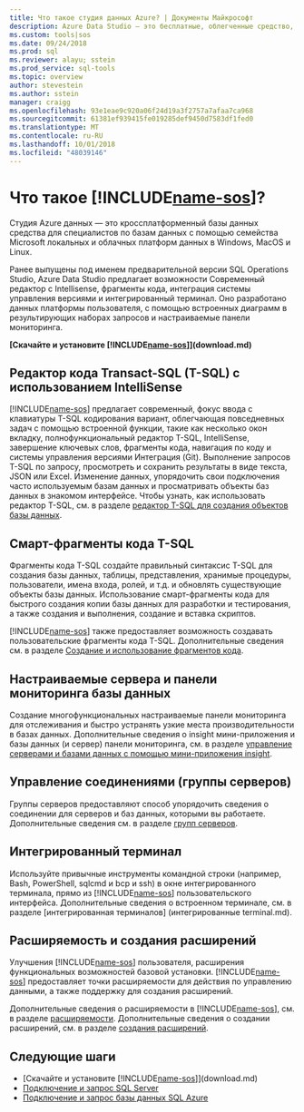 ```yaml
---
title: Что такое студия данных Azure? | Документы Майкрософт
description: Azure Data Studio — это бесплатные, облегченные средство, под управлением Windows, macOS и Linux, для управления SQL Server, базы данных SQL Azure и хранилище данных SQL Azure; везде, где они выполняются.
ms.custom: tools|sos
ms.date: 09/24/2018
ms.prod: sql
ms.reviewer: alayu; sstein
ms.prod_service: sql-tools
ms.topic: overview
author: stevestein
ms.author: sstein
manager: craigg
ms.openlocfilehash: 93e1eae9c920a06f24d19a3f2757a7afaa7ca968
ms.sourcegitcommit: 61381ef939415fe019285def9450d7583df1fed0
ms.translationtype: MT
ms.contentlocale: ru-RU
ms.lasthandoff: 10/01/2018
ms.locfileid: "48039146"
---
```

# <a name="what-is-includename-sosincludesname-sosmd"></a>Что такое [!INCLUDE[name-sos](../includes/name-sos.md)]?

Студия Azure данных — это кроссплатформенный базы данных средства для специалистов по базам данных с помощью семейства Microsoft локальных и облачных платформ данных в Windows, MacOS и Linux.

Ранее выпущены под именем предварительной версии SQL Operations Studio, Azure Data Studio предлагает возможности Современный редактор с Intellisense, фрагменты кода, интеграция системы управления версиями и интегрированный терминал. Оно разработано данных платформы пользователя, с помощью встроенных диаграмм в результирующих наборах запросов и настраиваемые панели мониторинга.

**[Скачайте и установите [!INCLUDE[name-sos](../includes/name-sos-short.md)]](download.md)**


## <a name="transact-sql-t-sql-code-editor-with-intellisense"></a>Редактор кода Transact-SQL (T-SQL) с использованием IntelliSense

[!INCLUDE[name-sos](../includes/name-sos-short.md)] предлагает современный, фокус ввода с клавиатуры T-SQL кодирования вариант, облегчающая повседневных задач с помощью встроенной функции, такие как несколько окон вкладку, полнофункциональный редактор T-SQL, IntelliSense, завершение ключевых слов, фрагменты кода, навигация по коду и системы управления версиями Интеграция (Git). Выполнение запросов T-SQL по запросу, просмотреть и сохранить результаты в виде текста, JSON или Excel. Изменение данных, упорядочить свои подключения часто используемым базам данных и просматривать объекты баз данных в знакомом интерфейсе. Чтобы узнать, как использовать редактор T-SQL, см. в разделе [редактор T-SQL для создания объектов базы данных](tutorial-sql-editor.md).

## <a name="smart-t-sql-code-snippets"></a>Смарт-фрагменты кода T-SQL

Фрагменты кода T-SQL создайте правильный синтаксис T-SQL для создания базы данных, таблицы, представления, хранимые процедуры, пользователи, имена входа, ролей, и т.д. и обновлять существующие объекты базы данных. Использование смарт-фрагменты кода для быстрого создания копии базы данных для разработки и тестирования, а также создания и выполнения, создание и вставка скриптов.

[!INCLUDE[name-sos](../includes/name-sos-short.md)] также предоставляет возможность создавать пользовательские фрагменты кода T-SQL. Дополнительные сведения см. в разделе [Создание и использование фрагментов кода](code-snippets.md).


## <a name="customizable-server-and-database-dashboards"></a>Настраиваемые сервера и панели мониторинга базы данных

Создание многофункциональных настраиваемые панели мониторинга для отслеживания и быстро устранять узкие места производительности в базах данных. Дополнительные сведения о insight мини-приложения и базы данных (и сервер) панели мониторинга, см. в разделе [управление серверами и базами данных с помощью мини-приложения insight](insight-widgets.md).

## <a name="connection-management-server-groups"></a>Управление соединениями (группы серверов)

Группы серверов предоставляют способ упорядочить сведения о соединении для серверов и баз данных, которыми вы работаете. Дополнительные сведения см. в разделе [групп серверов](server-groups.md).

## <a name="integrated-terminal"></a>Интегрированный терминал

Используйте привычные инструменты командной строки (например, Bash, PowerShell, sqlcmd и bcp и ssh) в окне интегрированного терминала, прямо из [!INCLUDE[name-sos](../includes/name-sos-short.md)] пользовательского интерфейса. Дополнительные сведения о встроенном терминале, см. в разделе [интегрированная терминалов] (интегрированные terminal.md).

## <a name="extensibility-and-extension-authoring"></a>Расширяемость и создания расширений

Улучшения [!INCLUDE[name-sos](../includes/name-sos-short.md)] пользователя, расширения функциональных возможностей базовой установки. [!INCLUDE[name-sos](../includes/name-sos-short.md)] предоставляет точки расширяемости для действия по управлению данными, а также поддержку для создания расширений.

Дополнительные сведения о расширяемости в [!INCLUDE[name-sos](../includes/name-sos-short.md)], см. в разделе [расширяемости](extensibility.md).
Дополнительные сведения о создании расширений, см. в разделе [создания расширений](extension-authoring.md).




## <a name="next-steps"></a>Следующие шаги
- [Скачайте и установите [!INCLUDE[name-sos](../includes/name-sos-short.md)]](download.md)
- [Подключение и запрос SQL Server](quickstart-sql-server.md)
- [Подключение и запрос базы данных SQL Azure](quickstart-sql-database.md)
